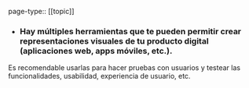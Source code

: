 page-type:: [[topic]]
- ### Hay múltiples herramientas que te pueden permitir crear representaciones visuales de tu producto digital (aplicaciones web, apps móviles, etc.).

Es recomendable usarlas para hacer pruebas con usuarios y testear las funcionalidades, usabilidad, experiencia de usuario, etc.



